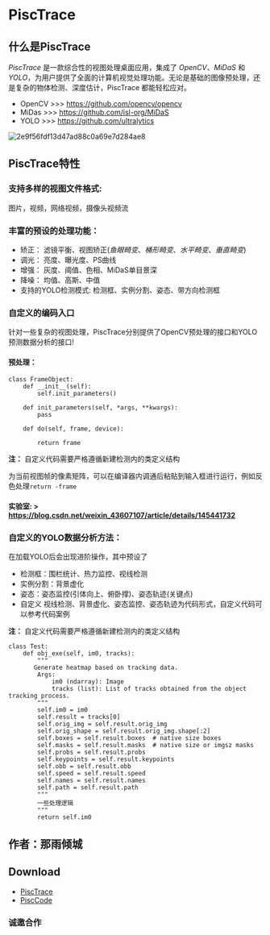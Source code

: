 # PiscTrace

## 什么是PiscTrace
_PiscTrace_ 是一款综合性的视图处理桌面应用，集成了 *OpenCV*、*MiDaS* 和 *YOLO*，为用户提供了全面的计算机视觉处理功能。无论是基础的图像预处理，还是复杂的物体检测、深度估计，PiscTrace 都能轻松应对。

- OpenCV >>> https://github.com/opencv/opencv
- MiDas >>> https://github.com/isl-org/MiDaS
- YOLO >>> https://github.com/ultralytics

![2e9f56fdf13d47ad88c0a69e7d284ae8](https://github.com/user-attachments/assets/9da81336-cdf3-4866-a09e-789ffe97b298)

## PiscTrace特性
### 支持多样的视图文件格式:
  图片，视频，网络视频，摄像头视频流
### 丰富的预设的处理功能：
- 矫正：
滤镜平衡、视图矫正(_鱼眼畸变_、_桶形畸变_、_水平畸变_、_垂直畸变_)
- 调光：
亮度、曝光度、PS曲线
- 增强：
灰度、阈值、色相、MiDaS单目景深
- 降噪：
均值、高斯、中值
- 支持的YOLO检测模式:
检测框、实例分割、姿态、带方向检测框
### 自定义的编码入口
针对一些复杂的视图处理，PiscTrace分别提供了OpenCV预处理的接口和YOLO预测数据分析的接口!
#### 预处理：
```
class FrameObject:
    def __init__(self):
        self.init_parameters()

    def init_parameters(self, *args, **kwargs):
        pass

    def do(self, frame, device):
    
        return frame
```
**注：** 自定义代码需要严格遵循新建检测内的类定义结构

为当前视图帧的像素矩阵，可以在编译器内调通后粘贴到输入框进行运行，例如反色处理`return -frame`
#### 实验室: > https://blog.csdn.net/weixin_43607107/article/details/145441732

### 自定义的YOLO数据分析方法：
在加载YOLO后会出现进阶操作，其中预设了
- 检测框：围栏统计、热力监控、视线检测
- 实例分割：背景虚化
- 姿态：姿态监控(引体向上、俯卧撑)、姿态轨迹(关键点)
- 自定义
视线检测、背景虚化、姿态监控、姿态轨迹为代码形式，自定义代码可以参考代码案例

**注：** 自定义代码需要严格遵循新建检测内的类定义结构
  
```
class Test:
    def obj_exe(self, im0, tracks):
        """
       Generate heatmap based on tracking data.
        Args:
            im0 (ndarray): Image
            tracks (list): List of tracks obtained from the object tracking process.
        """
        self.im0 = im0
        self.result = tracks[0]
        self.orig_img = self.result.orig_img
        self.orig_shape = self.result.orig_img.shape[:2]
        self.boxes = self.result.boxes  # native size boxes
        self.masks = self.result.masks  # native size or imgsz masks
        self.probs = self.result.probs
        self.keypoints = self.result.keypoints
        self.obb = self.result.obb
        self.speed = self.result.speed
        self.names = self.result.names
        self.path = self.result.path
        """
        一些处理逻辑
        """
        return self.im0
```

## 作者：**那雨倾城**
## Download
- [PiscTrace](https://github.com/PiscTrace/Product/releases/tag/PiscTrace)
- [PiscCode](https://github.com/PiscTrace/Product/releases/tag/PiscCode)

### 诚邀合作 ###




